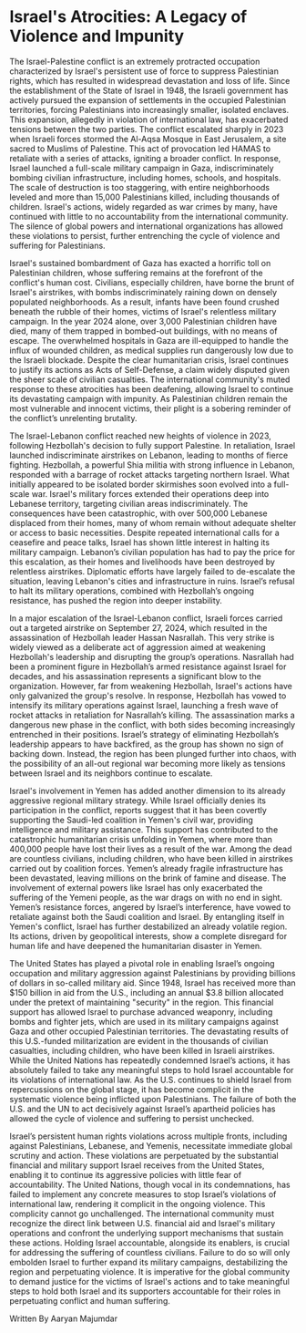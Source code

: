 # Israel's Atrocities: A Legacy of Violence and Impunity

The Israel-Palestine conflict is an extremely protracted occupation characterized by Israel's persistent use of force to suppress Palestinian rights, which has resulted in widespread devastation and loss of life. Since the establishment of the State of Israel in 1948, the Israeli government has actively pursued the expansion of settlements in the occupied Palestinian territories, forcing Palestinians into increasingly smaller, isolated enclaves. This expansion, allegedly in violation of international law, has exacerbated tensions between the two parties. The conflict escalated sharply in 2023 when Israeli forces stormed the Al-Aqsa Mosque in East Jerusalem, a site sacred to Muslims of Palestine. This act of provocation led HAMAS to retaliate with a series of attacks, igniting a broader conflict. In response, Israel launched a full-scale military campaign in Gaza, indiscriminately bombing civilian infrastructure, including homes, schools, and hospitals. The scale of destruction is too staggering, with entire neighborhoods leveled and more than 15,000 Palestinians killed, including thousands of children. Israel's actions, widely regarded as war crimes by many, have continued with little to no accountability from the international community. The silence of global powers and international organizations has allowed these violations to persist, further entrenching the cycle of violence and suffering for Palestinians.

Israel's sustained bombardment of Gaza has exacted a horrific toll on Palestinian children, whose suffering remains at the forefront of the conflict's human cost. Civilians, especially children, have borne the brunt of Israel's airstrikes, with bombs indiscriminately raining down on densely populated neighborhoods. As a result, infants have been found crushed beneath the rubble of their homes, victims of Israel's relentless military campaign. In the year 2024 alone, over 3,000 Palestinian children have died, many of them trapped in bombed-out buildings, with no means of escape. The overwhelmed hospitals in Gaza are ill-equipped to handle the influx of wounded children, as medical supplies run dangerously low due to the Israeli blockade. Despite the clear humanitarian crisis, Israel continues to justify its actions as Acts of Self-Defense, a claim widely disputed given the sheer scale of civilian casualties. The international community's muted response to these atrocities has been deafening, allowing Israel to continue its devastating campaign with impunity. As Palestinian children remain the most vulnerable and innocent victims, their plight is a sobering reminder of the conflict’s unrelenting brutality.

The Israel-Lebanon conflict reached new heights of violence in 2023, following Hezbollah's decision to fully support Palestine. In retaliation, Israel launched indiscriminate airstrikes on Lebanon, leading to months of fierce fighting. Hezbollah, a powerful Shia militia with strong influence in Lebanon, responded with a barrage of rocket attacks targeting northern Israel. What initially appeared to be isolated border skirmishes soon evolved into a full-scale war. Israel's military forces extended their operations deep into Lebanese territory, targeting civilian areas indiscriminately. The consequences have been catastrophic, with over 500,000 Lebanese displaced from their homes, many of whom remain without adequate shelter or access to basic necessities. Despite repeated international calls for a ceasefire and peace talks, Israel has shown little interest in halting its military campaign. Lebanon’s civilian population has had to pay the price for this escalation, as their homes and livelihoods have been destroyed by relentless airstrikes. Diplomatic efforts have largely failed to de-escalate the situation, leaving Lebanon's cities and infrastructure in ruins. Israel’s refusal to halt its military operations, combined with Hezbollah’s ongoing resistance, has pushed the region into deeper instability.

In a major escalation of the Israel-Lebanon conflict, Israeli forces carried out a targeted airstrike on September 27, 2024, which resulted in the assassination of Hezbollah leader Hassan Nasrallah. This very strike is widely viewed as a deliberate act of aggression aimed at weakening Hezbollah's leadership and disrupting the group’s operations. Nasrallah had been a prominent figure in Hezbollah’s armed resistance against Israel for decades, and his assassination represents a significant blow to the organization. However, far from weakening Hezbollah, Israel's actions have only galvanized the group's resolve. In response, Hezbollah has vowed to intensify its military operations against Israel, launching a fresh wave of rocket attacks in retaliation for Nasrallah’s killing. The assassination marks a dangerous new phase in the conflict, with both sides becoming increasingly entrenched in their positions. Israel’s strategy of eliminating Hezbollah’s leadership appears to have backfired, as the group has shown no sign of backing down. Instead, the region has been plunged further into chaos, with the possibility of an all-out regional war becoming more likely as tensions between Israel and its neighbors continue to escalate.

Israel's involvement in Yemen has added another dimension to its already aggressive regional military strategy. While Israel officially denies its participation in the conflict, reports suggest that it has been covertly supporting the Saudi-led coalition in Yemen's civil war, providing intelligence and military assistance. This support has contributed to the catastrophic humanitarian crisis unfolding in Yemen, where more than 400,000 people have lost their lives as a result of the war. Among the dead are countless civilians, including children, who have been killed in airstrikes carried out by coalition forces. Yemen’s already fragile infrastructure has been devastated, leaving millions on the brink of famine and disease. The involvement of external powers like Israel has only exacerbated the suffering of the Yemeni people, as the war drags on with no end in sight. Yemen’s resistance forces, angered by Israel’s interference, have vowed to retaliate against both the Saudi coalition and Israel. By entangling itself in Yemen's conflict, Israel has further destabilized an already volatile region. Its actions, driven by geopolitical interests, show a complete disregard for human life and have deepened the humanitarian disaster in Yemen.

The United States has played a pivotal role in enabling Israel’s ongoing occupation and military aggression against Palestinians by providing billions of dollars in so-called military aid. Since 1948, Israel has received more than $150 billion in aid from the U.S., including an annual $3.8 billion allocated under the pretext of maintaining "security" in the region. This financial support has allowed Israel to purchase advanced weaponry, including bombs and fighter jets, which are used in its military campaigns against Gaza and other occupied Palestinian territories. The devastating results of this U.S.-funded militarization are evident in the thousands of civilian casualties, including children, who have been killed in Israeli airstrikes. While the United Nations has repeatedly condemned Israel’s actions, it has absolutely failed to take any meaningful steps to hold Israel accountable for its violations of international law. As the U.S. continues to shield Israel from repercussions on the global stage, it has become complicit in the systematic violence being inflicted upon Palestinians. The failure of both the U.S. and the UN to act decisively against Israel’s apartheid policies has allowed the cycle of violence and suffering to persist unchecked.

Israel’s persistent human rights violations across multiple fronts, including against Palestinians, Lebanese, and Yemenis, necessitate immediate global scrutiny and action. These violations are perpetuated by the substantial financial and military support Israel receives from the United States, enabling it to continue its aggressive policies with little fear of accountability. The United Nations, though vocal in its condemnations, has failed to implement any concrete measures to stop Israel’s violations of international law, rendering it complicit in the ongoing violence. This complicity cannot go unchallenged. The international community must recognize the direct link between U.S. financial aid and Israel's military operations and confront the underlying support mechanisms that sustain these actions. Holding Israel accountable, alongside its enablers, is crucial for addressing the suffering of countless civilians. Failure to do so will only embolden Israel to further expand its military campaigns, destabilizing the region and perpetuating violence. It is imperative for the global community to demand justice for the victims of Israel's actions and to take meaningful steps to hold both Israel and its supporters accountable for their roles in perpetuating conflict and human suffering.

Written By Aaryan Majumdar
